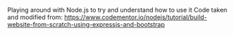 Playing around with Node.js to try and understand how to use it
Code taken and modified from:
https://www.codementor.io/nodejs/tutorial/build-website-from-scratch-using-expressjs-and-bootstrap

